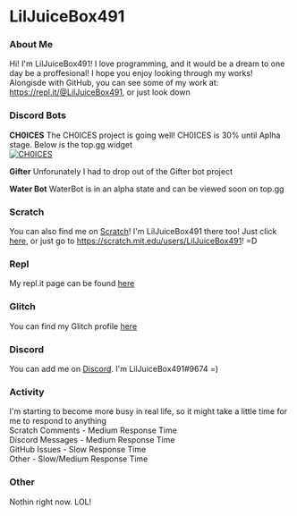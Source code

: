 # LilJuiceBox491

### About Me
Hi! I'm LilJuiceBox491! I love programming, and it would be a dream to one day be a proffesional! I hope you enjoy looking through my works! Alongisde with GitHub, you can see some of my work at: https://repl.it/@LilJuiceBox491, or just look down 

### Discord Bots
**CH0ICES**
The CH0ICES project is going well! CH0ICES is 30% until Aplha stage. Below is the top.gg widget<br>
<a href="https://top.gg/bot/783380994963144796">
    <img src="https://top.gg/api/widget/783380994963144796.svg" alt="CH0ICES" />
</a>

**Gifter**
Unforunately I had to drop out of the Gifter bot project

**Water Bot**
WaterBot is in an alpha state and can be viewed soon on top.gg
    
### Scratch
You can also find me on [Scratch](https://scratch.mit.edu/)! I'm LilJuiceBox491 there too! Just click [here](https://scratch.mit.edu/users/LilJuiceBox491), or just go to https://scratch.mit.edu/users/LilJuiceBox491! =D

### Repl
My repl.it page can be found [here](https://repl.it/@LilJuiceBox491)

### Glitch
You can find my Glitch profile [here](https://glitch.com/@LilJuiceBox491)

### Discord
You can add me on [Discord](https://discord.com/app). I'm LilJuiceBox491#9674 =)

### Activity
I'm starting to become more busy in real life, so it might take a little time for me to respond to anything<br>
Scratch Comments - Medium Response Time<br>
Discord Messages - Medium Response Time<br>
GitHub Issues - Slow Response Time<br>
Other - Slow/Medium Response Time

### Other
Nothin right now. LOL!
